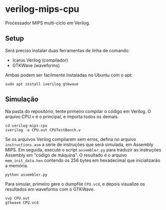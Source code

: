 # verilog-mips-cpu
Processador MIPS multi-ciclo em Verilog.

## Setup

Será preciso instalar duas ferramentas de linha de comando:
 * Icarus Verilog (compilador)
 * GTKWave (waveforms)

Ambas podem ser facilmente instaladas no Ubuntu com o apt:
```
sudo apt install iverilog gtkwave
```

## Simulação

Na pasta do repositório, tente primeiro compilar o código em Verilog. O arquivo CPU.v é o principal, e importa todos os demais.
```console
cd verilog-mips-cpu
iverilog -o CPU.out CPUTestBench.v
```

Se os arquivos Verilog compilarem sem erros, defina no arquivo `instructions.asm` a série de instruções que será simulada, em Assembly MIPS. Em seguida, execute o script `assembler.py` para traduzir as instruções Assembly em "código de máquina". O resultado é o arquivo `mem_init_data.hex` contendo os 256 bytes em hexadecimal que inicializarão a memória.

```console
python assembler.py
```

Para simular, primeiro gere o dumpfile `CPU.vcd`, e depois visualize os resultados em waveforms com o GTKWave.
```console
vvp CPU.out
gtkwave CPU.vcd
```
